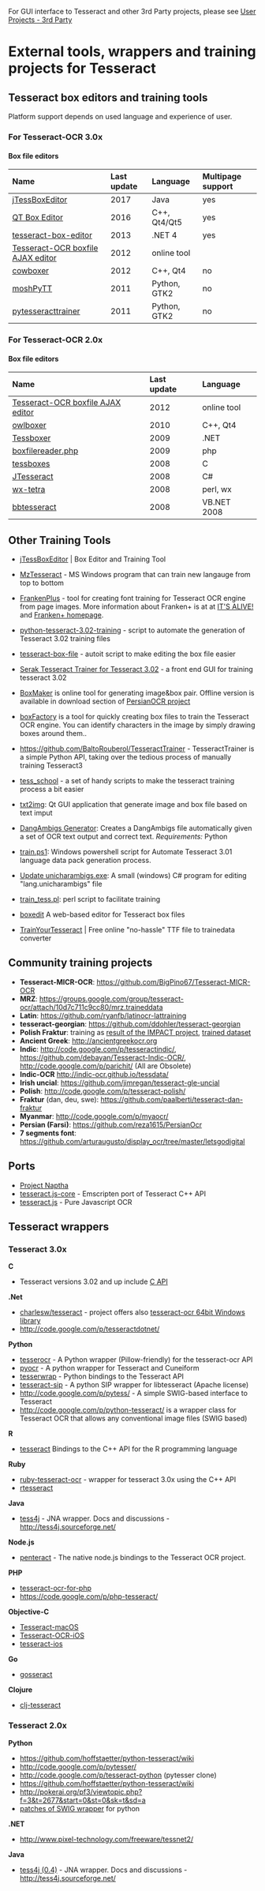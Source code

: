 For GUI interface to Tesseract and other 3rd Party projects, please see [User Projects - 3rd Party](https://github.com/tesseract-ocr/tesseract/wiki/User-Projects-%E2%80%93-3rdParty)

# External tools, wrappers and training projects for Tesseract

## Tesseract box editors and training tools

Platform support depends on used language and experience of user.

### For Tesseract-OCR 3.0x


#### Box file editors

| **Name** | **Last update** | **Language** | Multipage support |
|:---------|:----------------|:-------------|:------------------|
| [jTessBoxEditor](http://vietocr.sourceforge.net/training.html) | 2017      | Java         | yes               |
| [QT Box Editor](http://zdenop.github.com/qt-box-editor/) | 2016       | C++, Qt4/Qt5 | yes               |
| [tesseract-box-editor](https://github.com/scotts48/tesseract-box-editor) | 2013        | .NET 4       | yes               |
| [Tesseract-OCR boxfile AJAX editor](http://pp19dd.com/tesseract-ocr-chopper/) | 2012      | online tool  |
| [cowboxer](http://code.google.com/p/cowboxer/) | 2012        | C++, Qt4     | no                |
| [moshPyTT ](http://code.google.com/p/moshpytt/) | 2011        | Python, GTK2 | no                |
| [pytesseracttrainer](http://code.google.com/p/pytesseracttrainer/) | 2011        | Python, GTK2 | no                |


### For Tesseract-OCR 2.0x


#### Box file editors

| **Name** | **Last update** | **Language** |
|:---------|:----------------|:-------------|
| [Tesseract-OCR boxfile AJAX editor](http://pp19dd.com/tesseract-ocr-chopper/) | 2012      | online tool  |
| [owlboxer](http://code.google.com/p/owlboxer/) | 2010        | C++, Qt4     |
| [Tessboxer](http://sites.google.com/site/spilkaondrej) | 2009        | .NET         |
| [boxfilereader.php](http://tesseract-ocr.googlecode.com/files/boxfilereader.php) | 2009        |  php         |
| [tessboxes](http://www.lbreyer.com/tessboxes.html) | 2008        | C            |
| [JTesseract](http://code.google.com/p/jtesseract/) |  2008       | C#           |
| [wx-tetra](http://code.google.com/p/wx-tetra/) | 2008        | perl, wx     |
| [bbtesseract](http://code.google.com/p/bbtesseract/) | 2008        | VB.NET 2008  |


## Other Training Tools
     
  *  [jTessBoxEditor](http://vietocr.sourceforge.net/training.html) | Box Editor and Training Tool    

  * [MzTesseract](https://github.com/mazluta/MzTesseract) - MS Windows program that can train new langauge from top to bottom
  * [FrankenPlus](https://github.com/this-is-ari/python-tesseract-3.02-training) - tool for creating font training for Tesseract OCR engine from page images. More information about Franken+ is at at [IT'S ALIVE!](http://emop.tamu.edu/node/54Franken+:) and [Franken+ homepage](http://dh-emopweb.tamu.edu/Franken+/).
  * [python-tesseract-3.02-training](https://github.com/this-is-ari/python-tesseract-3.02-training) - script to automate the generation of Tesseract 3.02 training files
  * [tesseract-box-file](https://code.google.com/p/tesseract-box-file/) - autoit script to make editing the box file easier
  * [Serak Tesseract Trainer for Tesseract 3.02](https://code.google.com/p/serak-tesseract-trainer/) - a front end GUI for training tesseract 3.02
  * [BoxMaker](http://reza1615.github.com/index.html) is online tool for generating image&box pair. Offline version is available in download section of [PersianOCR project](https://github.com/reza1615/PersianOcr/downloads)
  * [boxFactory](http://www.dinosaursandmoustaches.com/boxFactory.php) is a tool for quickly creating box files to train the Tesseract OCR engine. You can identify characters in the image by simply drawing boxes around them..
  * https://github.com/BaltoRouberol/TesseractTrainer - TesseractTrainer is a simple Python API, taking over the tedious process of manually training Tesseract3
  * [tess\_school](https://github.com/ddohler/tess_school) - a set of handy scripts to make the tesseract training process a bit easier
  * [txt2img](http://code.google.com/p/txt2img/): Qt GUI application that generate image and box file based on text imput
  * [DangAmbigs Generator](http://www.cs.toronto.edu/~mreimer/tesseract.html): Creates a DangAmbigs file automatically given a set of OCR text output and correct text. _Requirements:_ Python
  * [train.ps1](http://sourceforge.net/p/vietocr/code/HEAD/tree/jTessBoxEditor/trunk/tools/): Windows powershell script for Automate Tesseract 3.01 language data pack generation process.
  * [Update unicharambigs.exe](http://code.google.com/p/tesseract-ocr/issues/detail?id=544): A small (windows) C# program for editing "lang.unicharambigs" file
  * [train\_tess.pl](http://code.google.com/p/tesseract-ocr/issues/detail?id=640): perl script to facilitate training
  * [boxedit](https://github.com/danvk/boxedit/) A web-based editor for Tesseract box files
  * [TrainYourTesseract](http://trainyourtesseract.com) | Free online "no-hassle" TTF file to trainedata converter 


## Community training projects

  * **Tesseract-MICR-OCR**: https://github.com/BigPino67/Tesseract-MICR-OCR
  * **MRZ**: https://groups.google.com/group/tesseract-ocr/attach/10d7c711c9cc80/mrz.traineddata
  * **Latin**: https://github.com/ryanfb/latinocr-lattraining
  * **tesseract-georgian**: https://github.com/ddohler/tesseract-georgian
  * **Polish Fraktur**: training as [result of the IMPACT project](http://dl.psnc.pl/activities/projekty/impact/results/), [trained dataset](http://dl.psnc.pl/download/tesseract_traineddata.zip)
  * **Ancient Greek**: http://ancientgreekocr.org
  * **Indic**: http://code.google.com/p/tesseractindic/, https://github.com/debayan/Tesseract-Indic-OCR/, http://code.google.com/p/parichit/ (All are Obsolete)
  * **Indic-OCR** http://indic-ocr.github.io/tessdata/ 
  * **Irish uncial**: https://github.com/jimregan/tesseract-gle-uncial
  * **Polish**: http://code.google.com/p/tesseract-polish/
  * **Fraktur** (dan, deu, swe):  https://github.com/paalberti/tesseract-dan-fraktur
  * **Myanmar**: http://code.google.com/p/myaocr/
  * **Persian (Farsi)**: https://github.com/reza1615/PersianOcr
  * **7 segments font**: https://github.com/arturaugusto/display_ocr/tree/master/letsgodigital

## Ports

  * [Project Naptha](http://projectnaptha.com/)
   * [tesseract.js-core](https://github.com/naptha/tesseract.js-core) - Emscripten port of Tesseract C++ API
   * [tesseract.js](https://github.com/naptha/tesseract.js) - Pure Javascript OCR

## Tesseract wrappers

### Tesseract 3.0x

**C**
  * Tesseract versions 3.02 and up include [C API](https://github.com/tesseract-ocr/tesseract/blob/master/api/capi.h)

**.Net**
  * [charlesw/tesseract](https://github.com/charlesw/tesseract) - project offers also [tesseract-ocr 64bit Windows library](https://github.com/charlesw/tesseract/tree/master/src/lib/TesseractOcr/x64)
  * http://code.google.com/p/tesseractdotnet/

**Python**
  * [tesserocr](https://github.com/sirfz/tesserocr) - A Python wrapper (Pillow-friendly) for the tesseract-ocr API
  * [pyocr](https://github.com/jflesch/pyocr) - A python wrapper for Tesseract and Cuneiform
  * [tesserwrap](https://github.com/gregjurman/tesserwrap) - Python bindings to the Tesseract API
  * [tesseract-sip](https://github.com/virtuald/python-tesseract-sip) - A python SIP wrapper for libtesseract (Apache license)
  * http://code.google.com/p/pytess/ - A simple SWIG-based interface to Tesseract
  * http://code.google.com/p/python-tesseract/ is a wrapper class for Tesseract OCR that allows any conventional image files (SWIG based)

**R** 
  * [tesseract](https://cran.r-project.org/package=tesseract) Bindings to the C++ API for the R programming language


**Ruby**
  * [ruby-tesseract-ocr](https://github.com/meh/ruby-tesseract-ocr/) - wrapper for tesseract 3.0x using the C++ API
  * [rtesseract](https://github.com/dannnylo/rtesseract)

**Java**
  * [tess4j](https://github.com/nguyenq/tess4j) - JNA wrapper. Docs and discussions - http://tess4j.sourceforge.net/

**Node.js**
  * [penteract](https://github.com/kaelzhang/node-penteract) - The native node.js bindings to the Tesseract OCR project.

**PHP**
  * [tesseract-ocr-for-php](https://github.com/thiagoalessio/tesseract-ocr-for-php)
  * https://code.google.com/p/php-tesseract/

**Objective-C**
  * [Tesseract-macOS](https://github.com/scott0123/Tesseract-macOS)
  * [Tesseract-OCR-iOS](https://github.com/gali8/Tesseract-OCR-iOS) 
  * [tesseract-ios](https://github.com/ldiqual/tesseract-ios)

**Go**
  * [gosseract](https://github.com/otiai10/gosseract) 

**Clojure**
  * [clj-tesseract](https://github.com/antoniogarrote/clj-tesseract)

### Tesseract 2.0x

**Python**
  * https://github.com/hoffstaetter/python-tesseract/wiki
  * http://code.google.com/p/pytesser/
  * http://code.google.com/p/tesseract-python (pytesser clone)
  * https://github.com/hoffstaetter/python-tesseract/wiki
  * http://pokerai.org/pf3/viewtopic.php?f=3&t=2677&start=0&st=0&sk=t&sd=a
  * [patches of SWIG wrapper](http://code.google.com/p/tesseract-ocr/issues/detail?id=77) for python

**.NET**
  * http://www.pixel-technology.com/freeware/tessnet2/

**Java**
  * [tess4j (0.4)](https://github.com/nguyenq/tess4j) - JNA wrapper. Docs and discussions - http://tess4j.sourceforge.net/